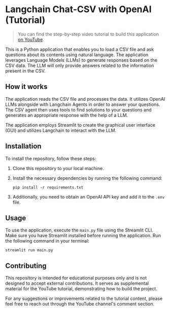 # Langchain Chat-CSV with OpenAI (Tutorial)
> You can find the step-by-step video tutorial to build this application [on YouTube](https://youtu.be/tjeti5vXWOU).

This is a Python application that enables you to load a CSV file and ask questions about its contents using natural language. The application leverages Language Models (LLMs) to generate responses based on the CSV data. The LLM will only provide answers related to the information present in the CSV.

## How it works

The application reads the CSV file and processes the data. It utilizes OpenAI LLMs alongside with Langchain Agents in order to answer your questions. The CSV agent then uses tools to find solutions to your questions and generates an appropriate response with the help of a LLM.

The application employs Streamlit to create the graphical user interface (GUI) and utilizes Langchain to interact with the LLM.

## Installation

To install the repository, follow these steps:

1. Clone this repository to your local machine.
2. Install the necessary dependencies by running the following command:

   ```
   pip install -r requirements.txt
   ```

3. Additionally, you need to obtain an OpenAI API key and add it to the `.env` file.

## Usage

To use the application, execute the `main.py` file using the Streamlit CLI. Make sure you have Streamlit installed before running the application. Run the following command in your terminal:

```
streamlit run main.py
```

## Contributing
This repository is intended for educational purposes only and is not designed to accept external contributions. It serves as supplemental material for the YouTube tutorial, demonstrating how to build the project.

For any suggestions or improvements related to the tutorial content, please feel free to reach out through the YouTube channel's comment section.
